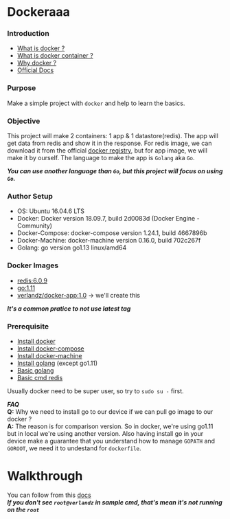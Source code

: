 # Dockeraaa

### Introduction
- [What is docker ?](https://opensource.com/resources/what-docker) 
- [What is docker container ?](https://www.sdxcentral.com/containers/definitions/what-is-docker-container/)
- [Why docker ?](https://www.docker.com/why-docker)
- [Official Docs](https://docs.docker.com/)

### Purpose
Make a simple project with `docker` and help to learn the basics.

### Objective
This project will make 2 containers: 1 app & 1 datastore(redis). The app will get data from redis and show it in the response. For redis image, we can download it from the official [docker registry](https://hub.docker.com/_/redis), but for app image, we will make it by ourself. The language to make the app is `Golang` aka `Go`. 

***You can use another language than `Go`, but this project will focus on using `Go`.***

### Author Setup
- OS: Ubuntu 16.04.6 LTS
- Docker: Docker version 18.09.7, build 2d0083d (Docker Engine - Community)
- Docker-Compose: docker-compose version 1.24.1, build 4667896b
- Docker-Machine: docker-machine version 0.16.0, build 702c267f
- Golang: go version go1.13 linux/amd64

### Docker Images
- [redis:6.0.9](https://hub.docker.com/layers/redis/library/redis/6.0.9/images/sha256-e4b1fffb060afd6f31955f7af1ac7e68270fdc3c4c798ec3a93def617c68f481?context=explore)
- [go:1.11](https://hub.docker.com/layers/golang/library/golang/1.11/images/sha256-cdb2c594a968289dcb9b7f6d3ec31820f9c9dc5687dd62ce8f34e923bd39a2b3?context=explore)
- [verlandz/docker-app:1.0](https://hub.docker.com/repository/docker/verlandz/docker-app) -> we'll create this

***It's a common pratice to not use latest tag***

### Prerequisite
- [Install docker](https://phoenixnap.com/kb/how-to-install-docker-on-ubuntu-18-04)
- [Install docker-compose](https://docs.docker.com/compose/install/)
- [Install docker-machine](https://docs.docker.com/machine/install-machine/)
- [Install golang](https://tecadmin.net/install-go-on-ubuntu/) (except go1.11)
- [Basic golang](https://golang.org/doc/)
- [Basic cmd redis](https://redis.io/)

Usually docker need to be super user, so try to `sudo su -` first.

***FAQ***<br>
**Q:** Why we need to install go to our device if we can pull go image to our docker ?<br>
**A:** The reason is for comparison version. So in docker, we're using go1.11 but in local we're using another version. Also having install go in your device make a guarantee that you understand how to manage `GOPATH` and `GOROOT`, we need it to undestand for `dockerfile`.

# Walkthrough
You can follow from this [docs](https://github.com/verlandz/docker/tree/master/docs)<br>
***If you don't see `root@verlandz` in sample cmd, that's mean it's not running on the `root`***

